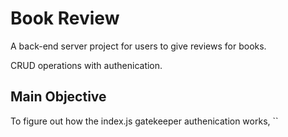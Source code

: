# Book Review

A back-end server project for users to give reviews for books.

CRUD operations with authenication.

## Main Objective

To figure out how the index.js gatekeeper authenication works, ``